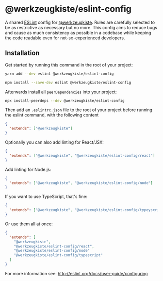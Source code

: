 # @werkzeugkiste/eslint-config

A shared [ESLint](https://eslint.org) config for [@werkzeugkiste](https://www.github.com/werkzeugkiste). Rules are carefully selected to be as restrictive as necessary but no more. This config aims to reduce bugs and cause as much consistency as possible in a codebase while keeping the code readable even for not-so-experienced developers.

## Installation

Get started by running this command in the root of your project:

```sh
yarn add --dev eslint @werkzeugkiste/eslint-config
```

```sh
npm install --save-dev eslint @werkzeugkiste/eslint-config
```

Afterwards install all `peerDependencies` into your project:

```sh
npx install-peerdeps --dev @werkzeugkiste/eslint-config
```

<!--
why is that necessary?
https://github.com/eslint/eslint/issues/2518
https://github.com/eslint/eslint/issues/3458#issuecomment-133071869
-->

Then add an `.eslintrc.json` file to the root of your project before running the eslint command, with the following content

```json
{
  "extends": ["@werkzeugkiste"]
}
```

Optionally you can also add linting for React/JSX:

```json
{
  "extends": ["@werkzeugkiste", "@werkzeugkiste/eslint-config/react"]
}
```

Add linting for Node.js:

```json
{
  "extends": ["@werkzeugkiste", "@werkzeugkiste/eslint-config/node"]
}
```

If you want to use TypeScript, that's fine:

```json
{
  "extends": ["@werkzeugkiste", "@werkzeugkiste/eslint-config/typeyscript"]
}
```

Or use them all at once:

```json
{
  "extends": [
    "@werkzeugkiste",
    "@werkzeugkiste/eslint-config/react",
    "@werkzeugkiste/eslint-config/node"
    "@werkzeugkiste/eslint-config/typescript"
  ]
}
```

For more information see: http://eslint.org/docs/user-guide/configuring
